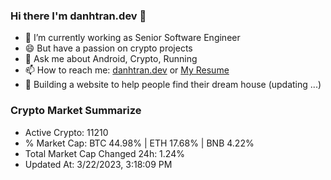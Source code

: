 ### Hi there I'm danhtran.dev 👋

- 🔭 I’m currently working as Senior Software Engineer
- 😄 But have a passion on crypto projects
- 💬 Ask me about Android, Crypto, Running 
- 📫 How to reach me: <a href="https://danhtran.dev" target="_blank">danhtran.dev</a> or <a href="Dan-Resume.pdf" target="_blank">My Resume</a>
- 🌱 Building a website to help people find their dream house (updating ...)

### Crypto Market Summarize
- Active Crypto: 11210
- % Market Cap: BTC 44.98% | ETH 17.68% | BNB 4.22%
- Total Market Cap Changed 24h: 1.24%
- Updated At: 3/22/2023, 3:18:09 PM
